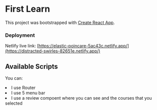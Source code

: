 # First Learn

This project was bootstrapped with [Create React App](https://github.com/facebook/create-react-app).

### Deployment

<!-- Netlify live link: [https://facebook.github.io/create-react-app/docs/deployment](https://facebook.github.io/create-react-app/docs/deployment) -->
Netlify live link: [https://elastic-poincare-5ac43c.netlify.app/](https://distracted-swirles-82651e.netlify.app/)

## Available Scripts

You can:
<li>I use Router </li>
<li>I use 5 menu bar</li>
<li>I use a review compoent where you can see and the courses that you selected</li>